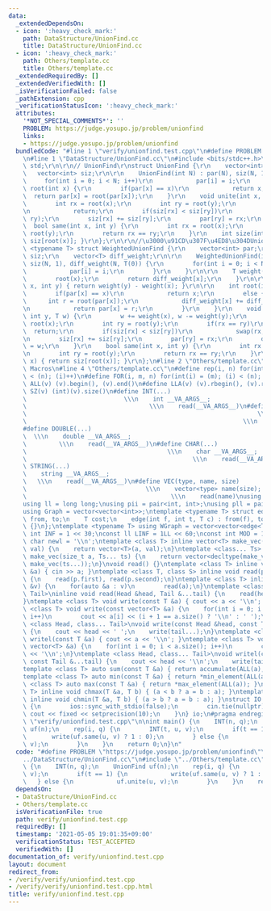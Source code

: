```yaml
---
data:
  _extendedDependsOn:
  - icon: ':heavy_check_mark:'
    path: DataStructure/UnionFind.cc
    title: DataStructure/UnionFind.cc
  - icon: ':heavy_check_mark:'
    path: Others/template.cc
    title: Others/template.cc
  _extendedRequiredBy: []
  _extendedVerifiedWith: []
  _isVerificationFailed: false
  _pathExtension: cpp
  _verificationStatusIcon: ':heavy_check_mark:'
  attributes:
    '*NOT_SPECIAL_COMMENTS*': ''
    PROBLEM: https://judge.yosupo.jp/problem/unionfind
    links:
    - https://judge.yosupo.jp/problem/unionfind
  bundledCode: "#line 1 \"verify/unionfind.test.cpp\"\n#define PROBLEM \"https://judge.yosupo.jp/problem/unionfind\"\
    \n#line 1 \"DataStructure/UnionFind.cc\"\n#include <bits/stdc++.h>\r\nusing namespace\
    \ std;\r\n\r\n// UnionFind\r\nstruct UnionFind {\r\n    vector<int> par;\r\n \
    \   vector<int> siz;\r\n\r\n    UnionFind(int N) : par(N), siz(N, 1) {\r\n   \
    \     for(int i = 0; i < N; i++)\r\n            par[i] = i;\r\n    }\r\n    int\
    \ root(int x) {\r\n        if(par[x] == x)\r\n            return x;\r\n      \
    \  return par[x] = root(par[x]);\r\n    }\r\n    void unite(int x, int y) {\r\n\
    \        int rx = root(x);\r\n        int ry = root(y);\r\n        if(rx == ry)\r\
    \n            return;\r\n        if(siz[rx] < siz[ry])\r\n            swap(rx,\
    \ ry);\r\n        siz[rx] += siz[ry];\r\n        par[ry] = rx;\r\n    }\r\n  \
    \  bool same(int x, int y) {\r\n        int rx = root(x);\r\n        int ry =\
    \ root(y);\r\n        return rx == ry;\r\n    }\r\n    int size(int x) { return\
    \ siz[root(x)]; }\r\n};\r\n\r\n//\u3000\u91CD\u307F\u4ED8\u304DUnionFind\r\ntemplate\
    \ <typename T> struct WeightedUnionFind {\r\n    vector<int> par;\r\n    vector<int>\
    \ siz;\r\n    vector<T> diff_weight;\r\n\r\n    WeightedUnionFind(int N) : par(N),\
    \ siz(N, 1), diff_weight(N, T(0)) {\r\n        for(int i = 0; i < N; i++) {\r\n\
    \            par[i] = i;\r\n        }\r\n    }\r\n\r\n    T weight(int x) {\r\n\
    \        root(x);\r\n        return diff_weight[x];\r\n    }\r\n\r\n    T diff(int\
    \ x, int y) { return weight(y) - weight(x); }\r\n\r\n    int root(int x) {\r\n\
    \        if(par[x] == x)\r\n            return x;\r\n        else {\r\n      \
    \      int r = root(par[x]);\r\n            diff_weight[x] += diff_weight[par[x]];\r\
    \n            return par[x] = r;\r\n        }\r\n    }\r\n    void unite(int x,\
    \ int y, T w) {\r\n        w += weight(x), w -= weight(y);\r\n        int rx =\
    \ root(x);\r\n        int ry = root(y);\r\n        if(rx == ry)\r\n          \
    \  return;\r\n        if(siz[rx] < siz[ry])\r\n            swap(rx, ry), w = -w;\r\
    \n        siz[rx] += siz[ry];\r\n        par[ry] = rx;\r\n        diff_weight[ry]\
    \ = w;\r\n    }\r\n    bool same(int x, int y) {\r\n        int rx = root(x);\r\
    \n        int ry = root(y);\r\n        return rx == ry;\r\n    }\r\n    int size(int\
    \ x) { return siz[root(x)]; }\r\n};\n#line 2 \"Others/template.cc\"\n#pragma region\
    \ Macros\n#line 4 \"Others/template.cc\"\n#define rep(i, n) for(int(i) = 0; (i)\
    \ < (n); (i)++)\n#define FOR(i, m, n) for(int(i) = (m); (i) < (n); (i)++)\n#define\
    \ ALL(v) (v).begin(), (v).end()\n#define LLA(v) (v).rbegin(), (v).rend()\n#define\
    \ SZ(v) (int)(v).size()\n#define INT(...)                                    \
    \                           \\\n    int __VA_ARGS__;                         \
    \                                  \\\n    read(__VA_ARGS__)\n#define LL(...)\
    \                                                                \\\n    ll __VA_ARGS__;\
    \                                                            \\\n    read(__VA_ARGS__)\n\
    #define DOUBLE(...)                                                          \
    \  \\\n    double __VA_ARGS__;                                               \
    \         \\\n    read(__VA_ARGS__)\n#define CHAR(...)                       \
    \                                       \\\n    char __VA_ARGS__;            \
    \                                              \\\n    read(__VA_ARGS__)\n#define\
    \ STRING(...)                                                            \\\n\
    \    string __VA_ARGS__;                                                     \
    \   \\\n    read(__VA_ARGS__)\n#define VEC(type, name, size)                 \
    \                                 \\\n    vector<type> name(size);           \
    \                                        \\\n    read(name)\nusing namespace std;\n\
    using ll = long long;\nusing pii = pair<int, int>;\nusing pll = pair<ll, ll>;\n\
    using Graph = vector<vector<int>>;\ntemplate <typename T> struct edge {\n    int\
    \ from, to;\n    T cost;\n    edge(int f, int t, T c) : from(f), to(t), cost(c)\
    \ {}\n};\ntemplate <typename T> using WGraph = vector<vector<edge<T>>>;\nconst\
    \ int INF = 1 << 30;\nconst ll LINF = 1LL << 60;\nconst int MOD = 1e9 + 7;\nconst\
    \ char newl = '\\n';\ntemplate <class T> inline vector<T> make_vec(size_t a, T\
    \ val) {\n    return vector<T>(a, val);\n}\ntemplate <class... Ts> inline auto\
    \ make_vec(size_t a, Ts... ts) {\n    return vector<decltype(make_vec(ts...))>(a,\
    \ make_vec(ts...));\n}\nvoid read() {}\ntemplate <class T> inline void read(T\
    \ &a) { cin >> a; }\ntemplate <class T, class S> inline void read(pair<T, S> &p)\
    \ {\n    read(p.first), read(p.second);\n}\ntemplate <class T> inline void read(vector<T>\
    \ &v) {\n    for(auto &a : v)\n        read(a);\n}\ntemplate <class Head, class...\
    \ Tail>\ninline void read(Head &head, Tail &...tail) {\n    read(head), read(tail...);\n\
    }\ntemplate <class T> void write(const T &a) { cout << a << '\\n'; }\ntemplate\
    \ <class T> void write(const vector<T> &a) {\n    for(int i = 0; i < a.size();\
    \ i++)\n        cout << a[i] << (i + 1 == a.size() ? '\\n' : ' ');\n}\ntemplate\
    \ <class Head, class... Tail>\nvoid write(const Head &head, const Tail &...tail)\
    \ {\n    cout << head << ' ';\n    write(tail...);\n}\ntemplate <class T> void\
    \ writel(const T &a) { cout << a << '\\n'; }\ntemplate <class T> void writel(const\
    \ vector<T> &a) {\n    for(int i = 0; i < a.size(); i++)\n        cout << a[i]\
    \ << '\\n';\n}\ntemplate <class Head, class... Tail>\nvoid writel(const Head &head,\
    \ const Tail &...tail) {\n    cout << head << '\\n';\n    write(tail...);\n}\n\
    template <class T> auto sum(const T &a) { return accumulate(ALL(a), T(0)); }\n\
    template <class T> auto min(const T &a) { return *min_element(ALL(a)); }\ntemplate\
    \ <class T> auto max(const T &a) { return *max_element(ALL(a)); }\ntemplate <class\
    \ T> inline void chmax(T &a, T b) { (a < b ? a = b : a); }\ntemplate <class T>\
    \ inline void chmin(T &a, T b) { (a > b ? a = b : a); }\nstruct IO {\n    IO()\
    \ {\n        ios::sync_with_stdio(false);\n        cin.tie(nullptr);\n       \
    \ cout << fixed << setprecision(10);\n    }\n} io;\n#pragma endregion\n#line 4\
    \ \"verify/unionfind.test.cpp\"\n\nint main() {\n    INT(n, q);\n    UnionFind\
    \ uf(n);\n    rep(i, q) {\n        INT(t, u, v);\n        if(t == 1) {\n     \
    \       write(uf.same(u, v) ? 1 : 0);\n        } else {\n            uf.unite(u,\
    \ v);\n        }\n    }\n    return 0;\n}\n"
  code: "#define PROBLEM \"https://judge.yosupo.jp/problem/unionfind\"\n#include \"\
    ../DataStructure/UnionFind.cc\"\n#include \"../Others/template.cc\"\n\nint main()\
    \ {\n    INT(n, q);\n    UnionFind uf(n);\n    rep(i, q) {\n        INT(t, u,\
    \ v);\n        if(t == 1) {\n            write(uf.same(u, v) ? 1 : 0);\n     \
    \   } else {\n            uf.unite(u, v);\n        }\n    }\n    return 0;\n}"
  dependsOn:
  - DataStructure/UnionFind.cc
  - Others/template.cc
  isVerificationFile: true
  path: verify/unionfind.test.cpp
  requiredBy: []
  timestamp: '2021-05-05 19:01:35+09:00'
  verificationStatus: TEST_ACCEPTED
  verifiedWith: []
documentation_of: verify/unionfind.test.cpp
layout: document
redirect_from:
- /verify/verify/unionfind.test.cpp
- /verify/verify/unionfind.test.cpp.html
title: verify/unionfind.test.cpp
---
```

